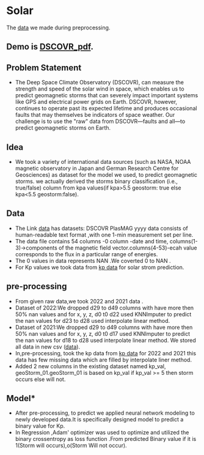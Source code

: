 # Solar
The [data](https://drive.google.com/drive/folders/1ZfTCTzwVR_ocT4d2z7GFagyXZpgfqjZ8) we made during preprocessing.
## Demo is [DSCOVR_pdf](https://github.com/MohdJunaiduddin/Solar/blob/main/Purple%20Modern%20Space%20Presentation.pdf).
## Problem Statement
- The Deep Space Climate Observatory (DSCOVR), can measure the strength and speed of the solar wind in space, which enables us to predict geomagnetic storms that can severely impact important systems like GPS and electrical power grids on Earth. DSCOVR, however, continues to operate past its expected lifetime and produces occasional faults that may themselves be indicators of space weather. Our challenge is to use the "raw" data from DSCOVR—faults and all—to predict geomagnetic storms on Earth.
## Idea
- We took a variety of international data sources (such as NASA, NOAA magnetic observatory in Japan and German Research Centre for Geosciences) as dataset for the model we used, to predict geomagnetic storms. we actually derived the storms binary classification (i.e., true/false) column from kpa values(if kpa>5.5 geostorm: true else kpa<5.5 geostorm:false).
## Data
- The Link [data](https://www.spaceappschallenge.org/develop-the-oracle-of-dscovr-experimental-data-repository/) has datasets:
DSCOVR PlasMAG yyyy data consists of human-readable text format ,with one 1-min measurement set per line.
- The data file contains 54 columns -0 column -date and time, columns(1-3)->components of the magnetic field vector.columns(4-53)-ecah value corresponds to the flux in a particular range of energies.
- The 0 values in data represents NAN .We coverted 0 to NAN .
- For Kp values we took data from [kp data](https://kp.gfz-potsdam.de/en/data#c222) for solar strom prediction.
## pre-processing
- From given raw data,we took 2022 and 2021 data .
- Dataset of 2022:We dropped d29 to d49 columns with have more then 50% nan values and for x, y, z, d0 t0 d22 used KNNImputer to predict the nan values for d23 to d28 used interpolate linear method.
- Dataset of 2021:We dropped d29 to d49 columns with have more then 50% nan values
 and for x, y, z, d0 t0 d17 used KNNImputer to predict the nan values for
 d18 to d28 used interpolate linear method. We stored all data in new csv ([data](https://drive.google.com/drive/folders/1ZfTCTzwVR_ocT4d2z7GFagyXZpgfqjZ8)).
-  In,pre-processing, took the kp data from  [kp data](https://kp.gfz-potsdam.de/en/data#c222) for 2022 and 2021 this data has few missing data which are filled by interpolate liner method.
-   Added 2 new columns in the existing dataset named kp_val, geoStorm_01.geoStorm_01 is based on kp_val if kp_val >= 5 then storm occurs else will not.
## Model*
- After pre-processing, to predict we applied neural network modeling to newly developed data.It is  specifically designed model  to predict a binary value for Kp.
- In Regression ,Adam' optimizer was used to optimize and utilized the binary crossentropy as loss function .From predicted Binary value if it is 1(Storm will occurs),o(Storm Will not occur).
